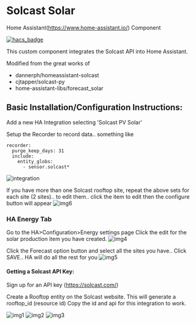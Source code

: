 # Solcast Solar 

Home Assistant(https://www.home-assistant.io/) Component

[![hacs_badge](https://img.shields.io/badge/HACS-Custom-orange.svg?style=for-the-badge)](https://github.com/custom-components/hacs)

This custom component integrates the Solcast API into Home Assistant.

Modified from the great works of
* dannerph/homeassistant-solcast
* cjtapper/solcast-py
* home-assistant-libs/forecast_solar
## Basic Installation/Configuration Instructions:
Add a new HA Integration selecting 'Solcast PV Solar'

Setup the Recorder to record data.. something like
```
recorder:
  purge_keep_days: 31
  include:
    entity_globs:
      - sensor.solcast*
```

![integration](https://user-images.githubusercontent.com/1471841/149643099-ec209b50-daaf-4295-a918-d840da21edf9.png)

If you have more than one Solcast rooftop site, repeat the above sets for each site
(2 sites).. to edit them.. click the item to edit then the configure button will appear
![img6](https://user-images.githubusercontent.com/1471841/149643389-dac7a6bd-71b3-4d57-9b84-262cd728285b.png)

### HA Energy Tab
Go to the HA>Configuration>Energy settings page
Click the edit for the solar production item you have created. 
![img4](https://user-images.githubusercontent.com/1471841/149643349-d776f1ad-530c-46aa-91dc-8b9e7c7f3123.png)

Click the Forecast option button and select all the sites you have.. Click SAVE.. HA will do all the rest for you
![img5](https://user-images.githubusercontent.com/1471841/149643348-cee444cf-d7ac-4304-ae72-d429eccc7b35.png)

#### Getting a Solcast API Key:
Sign up for an API key (https://solcast.com/)

Create a Rooftop entity on the Solcast website. This will generate a rooftop_id (resource id)
Copy the id and api for this integration to work.

![img1](https://user-images.githubusercontent.com/1471841/135556872-ff5b51ac-699e-4ea5-869c-f9b0d0c5b815.png)
![img2](https://user-images.githubusercontent.com/1471841/135556549-1cdd1621-9351-43d2-85d1-cb335f0b77ba.png)
![img3](https://user-images.githubusercontent.com/1471841/149643244-245c9a5a-cb0f-4de4-b641-631bcf7fe764.png)
